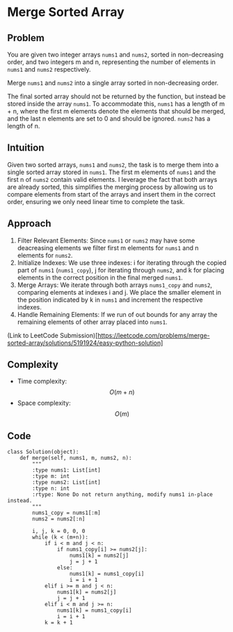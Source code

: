 # Merge Sorted Array

## Problem

You are given two integer arrays `nums1` and `nums2`, sorted in non-decreasing order, and two integers m and n, representing the number of elements in `nums1` and `nums2` respectively.

Merge `nums1` and `nums2` into a single array sorted in non-decreasing order.

The final sorted array should not be returned by the function, but instead be stored inside the array `nums1`. To accommodate this, `nums1` has a length of m + n, where the first m elements denote the elements that should be merged, and the last n elements are set to 0 and should be ignored. `nums2` has a length of n.

## Intuition
<!-- Describe your first thoughts on how to solve this problem. -->
Given two sorted arrays, `nums1` and `nums2`, the task is to merge them into a single sorted array stored in `nums1`. The first m elements of `nums1` and the first n of `nums2` contain valid elements. I leverage the fact that both arrays are already sorted, this simplifies the merging process by allowing us to compare elements from start of the arrays and insert them in the correct order, ensuring we only need linear time to complete the task.

## Approach
<!-- Describe your approach to solving the problem. -->
1. Filter Relevant Elements: Since `nums1` or `nums2` may have some deacreasing elements we filter first m elements for `nums1` and n elements for `nums2`.
2. Initialize Indexes: We use three indexes: i for iterating through the copied part of `nums1` (`nums1_copy`), j for iterating through `nums2`, and k for placing elements in the correct position in the final merged `nums1`.
3. Merge Arrays: We iterate through both arrays `nums1_copy` and `nums2`, comparing elements at indexes i and j. We place the smaller element in the position indicated by k in `nums1` and increment the respective indexes.
4. Handle Remaining Elements: If we run of out bounds for any array the remaining elements of other array placed into `nums1`.

(Link to LeetCode Submission)[https://leetcode.com/problems/merge-sorted-array/solutions/5191924/easy-python-solution]

## Complexity

- Time complexity: $$O(m+n)$$
- Space complexity: $$O(m)$$

## Code
```
class Solution(object):
    def merge(self, nums1, m, nums2, n):
        """
        :type nums1: List[int]
        :type m: int
        :type nums2: List[int]
        :type n: int
        :rtype: None Do not return anything, modify nums1 in-place instead.
        """
        nums1_copy = nums1[:m]
        nums2 = nums2[:n]

        i, j, k = 0, 0, 0
        while (k < (m+n)):
            if i < m and j < n:
                if nums1_copy[i] >= nums2[j]:
                    nums1[k] = nums2[j]
                    j = j + 1
                else:
                    nums1[k] = nums1_copy[i]
                    i = i + 1
            elif i >= m and j < n:
                nums1[k] = nums2[j]
                j = j + 1
            elif i < m and j >= n:
                nums1[k] = nums1_copy[i]
                i = i + 1
            k = k + 1
```